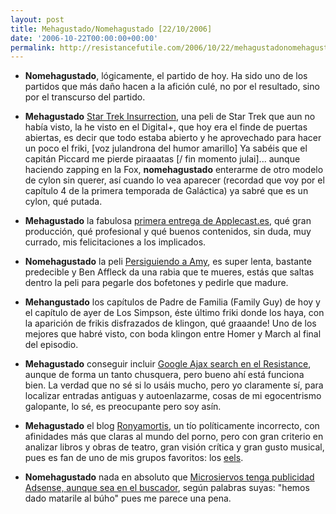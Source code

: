 ```yaml
---
layout: post
title: Mehagustado/Nomehagustado [22/10/2006]
date: '2006-10-22T00:00:00+00:00'
permalink: http://resistancefutile.com/2006/10/22/mehagustadonomehagustado-22102006/
---
```

- <span style="font-weight:bold;">Nomehagustado</span>, lógicamente, el partido de hoy. Ha sido uno de los partidos que más daño hacen a la afición culé, no por el resultado, sino por el transcurso del partido.

- <span style="font-weight:bold;">Mehagustado</span> <a href="http://us.imdb.com/title/tt0120844/">Star Trek Insurrection</a>, una peli de Star Trek que aun no había visto, la he visto en el Digital+, que hoy era el finde de puertas abiertas, es decir que todo estaba abierto y he aprovechado para hacer un poco el friki, [voz julandrona del humor amarillo] Ya sabéis que el capitán Piccard me pierde piraaatas [/ fin momento julai]... aunque haciendo zapping en la Fox, <span style="font-weight:bold;">nomehagustado</span> enterarme de otro modelo de cylon sin querer, así cuando lo vea aparecer (recordad que voy por el capítulo 4 de la primera temporada de Galáctica) ya sabré que es un cylon, qué putada.

- <span style="font-weight:bold;">Mehagustado</span> la fabulosa <a href="http://resistancefutile.blogspot.com/2006/10/nace-applecastes.html">primera entrega de Applecast.es</a>, qué gran producción, qué profesional y qué buenos contenidos, sin duda, muy currado, mis felicitaciones a los implicados.

- <span style="font-weight:bold;">Nomehagustado</span> la peli <a href="http://us.imdb.com/title/tt0118842">Persiguiendo a Amy</a>, es super lenta, bastante predecible y Ben Affleck da una rabia que te mueres, estás que saltas dentro la peli para pegarle dos bofetones y pedirle que madure.

- <span style="font-weight:bold;">Mehangustado</span> los capítulos de Padre de Familia (Family Guy) de hoy y el capítulo de ayer de Los Simpson, éste último friki donde los haya, con la aparición de frikis disfrazados de klingon, qué graaande! Uno de los mejores que habré visto, con boda klingon entre Homer y March al final del episodio.

- <span style="font-weight:bold;">Mehagustado</span> conseguir incluir <a href="http://resistancefutile.blogspot.com/2006/10/google-ajax-search-para-blogger-beta.html">Google Ajax search en el Resistance</a>, aunque de forma un tanto chusquera, pero bueno ahí está funciona bien. La verdad que no sé si lo usáis mucho, pero yo claramente sí, para localizar entradas antiguas y autoenlazarme, cosas de mi egocentrismo galopante, lo sé, es preocupante pero soy asín.

- <span style="font-weight:bold;">Mehagustado</span> el blog <a href="http://ronyamortis.blogspot.com/">Ronyamortis</a>, un tío políticamente incorrecto, con afinidades más que claras al mundo del porno, pero con gran criterio en analizar libros y obras de teatro, gran visión crítica y gran gusto musical, pues es fan de uno de mis grupos favoritos: los <a href="http://www.eelstheband.com/main.asp">eels</a>.

- <span style="font-weight:bold;">Nomehagustado</span> nada en absoluto que <a href="http://www.microsiervos.com/archivo/general/buscador-google-microsiervos.html">Microsiervos tenga publicidad Adsense, aunque sea en el buscador</a>, según palabras suyas: "hemos dado matarile al búho" pues me parece una pena.
